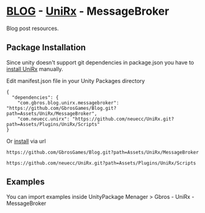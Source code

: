 # [BLOG](https://github.com/GbrosGames/Blog) - [UniRx](https://github.com/neuecc/UniRx) - MessageBroker

Blog post resources.

## Package Installation 

Since unity doesn't support git dependencies in package.json you have to [install UniRx](https://github.com/neuecc/UniRx#upm-package) manually. 

Edit manifest.json file in your Unity Packages directory 


```
{
  "dependencies": {
    "com.gbros.blog.unirx.messagebroker": "https://github.com/GbrosGames/Blog.git?path=Assets/UniRx/MessageBroker",
    "com.neuecc.unirx": "https://github.com/neuecc/UniRx.git?path=Assets/Plugins/UniRx/Scripts"
}
```

Or [install](https://docs.unity3d.com/2020.2/Documentation/Manual/upm-ui-giturl.html) via url

```
https://github.com/GbrosGames/Blog.git?path=Assets/UniRx/MessageBroker
```
```
https://github.com/neuecc/UniRx.git?path=Assets/Plugins/UniRx/Scripts
```


## Examples

You can import examples inside UnityPackage Menager > Gbros - UniRx - MessageBroker

